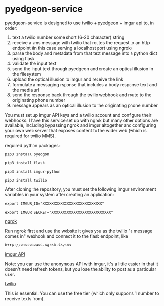 # pyedgeon-service
pyedgeon-service is designed to use twilio + [pyedgeon](https://github.com/abehmiel/pyedgeon) + imgur api to, in order:

1. text a twilio number some short (6-20 character) string
2. receive a sms message with twilio that routes the request to an http endpoint (in this case serving a localhost port using ngrok)
3. parse the body and metadata from that text message into a python dict using flask
4. validate the input text
5. send the input text through pyedgeon and create an optical illusion in the filesystem
6. upload the optical illusion to imgur and receive the link
7. formulate a messaging rsponse that includes a body response text and the media url
8. send the response back through the twilio webhook and route to the originating phone number
9. message appears as an optical illusion to the originating phone number

You must set up imgur API keys and a twilio account and configure their webhooks. I have this service set up with ngrok but many other options are available, 
including bypassing ngrok and imgur altogether and configuring your own web server that exposes content to the wider web (which is required for twilio MMS).

required python packages:

`pip3 install pyedgon`

`pip3 install flask`

`pip3 install imgur-python`

`pip3 install twilio`

After cloning the repository, you must set the following imgur environment variables in your system after creating an application:

`export IMGUR_ID="XXXXXXXXXXXXXXXXXXXXXXXXXXX"`

`export IMGUR_SECRET="XXXXXXXXXXXXXXXXXXXXXXXXXXX"`

[ngrok](https://dashboard.ngrok.com/get-started)

Run ngrok first and use the website it gives you as the twilio "a message comes in" webhook and connect it to the flask endpoint, like

`http://x1x2x3x4x5.ngrok.io/sms`

[imgur API](https://apidocs.imgur.com/?version=latest)

Note: you can use the anonymous API with imgur, it's a little easier in that it doesn't need refresh tokens, but you lose
the ability to post as a particular user.

[twilio](https://www.twilio.com/docs/usage/tutorials/how-to-use-your-free-trial-account)

This is essential. You can use the free tier (which only supports 1 number to receive texts from).

